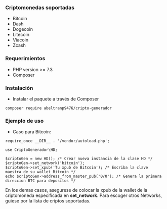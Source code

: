 ### Criptomonedas soportadas

- Bitcoin
- Dash
- Dogecoin
- Litecoin
- Viacoin
- Zcash

### Requerimientos

- PHP version >= 7.3
- Composer

### Instalación
- Instalar el paquete a través de Composer

```
composer require abeltranp9476/cripto-generador
```

### Ejemplo de uso

- Caso para Bitcoin:

```
require_once __DIR__ . '/vendor/autoload.php';

use CriptoGenerador\HD;

$criptoGen = new HD(); /* Crear nueva instancia de la clase HD */
$criptoGen->set_network('bitcoin');
$criptoGen->set_xpub('Tu xpub de Bitcoin'); /* Escriba la clave maestra de su wallet Bitcoin */
echo $criptoGen->address_from_master_pub('0/0'); /* Genera la primera direccion BTC para depositos */

```
En los demas casos, asegurese de colocar la xpub de la wallet de la criptomoneda especificada en **set_network**. Para escoger otros Networks, guiese por la lista de criptos soportadas.
